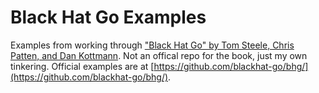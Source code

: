 # Black Hat Go Examples

Examples from working through ["Black Hat Go" by Tom Steele, Chris Patten, and Dan Kottmann](https://nostarch.com/blackhatgo).  Not an offical repo for the book, just my own tinkering.  Official examples are at [https://github.com/blackhat-go/bhg/](https://github.com/blackhat-go/bhg/).